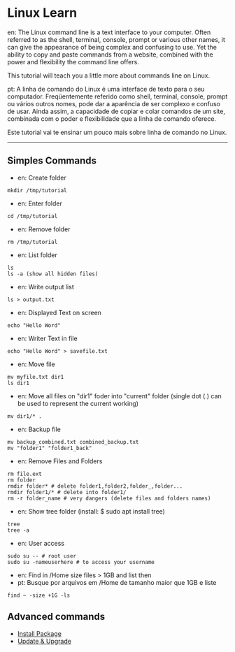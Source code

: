 # Linux Learn

en: The Linux command line is a text interface to your computer. Often referred to as the shell, terminal, console, prompt or various other names, it can give the appearance of being complex and confusing to use. Yet the ability to copy and paste commands from a website, combined with the power and flexibility the command line offers.

This tutorial will teach you a little more about commands line on Linux.

pt: A linha de comando do Linux é uma interface de texto para o seu computador. Freqüentemente referido como shell, terminal, console, prompt ou vários outros nomes, pode dar a aparência de ser complexo e confuso de usar. Ainda assim, a capacidade de copiar e colar comandos de um site, combinada com o poder e flexibilidade que a linha de comando oferece.

Este tutorial vai te ensinar um pouco mais sobre linha de comando no Linux.

---

## Simples Commands

* en: Create folder
```
mkdir /tmp/tutorial
```
* en: Enter folder
```
cd /tmp/tutorial
```
* en: Remove folder
```
rm /tmp/tutorial
```
* en: List folder
```
ls
ls -a (show all hidden files)
```
* en: Write output list
```
ls > output.txt
```
* en: Displayed Text on screen
```
echo "Hello Word"
```
* en: Writer Text in file
```
echo "Hello Word" > savefile.txt
```
* en: Move file
```
mv myfile.txt dir1
ls dir1
```
* en: Move all files on "dir1" foder into "current" folder (single dot (.) can be used to represent the current working)
```
mv dir1/* .
```
* en: Backup file
```
mv backup_combined.txt combined_backup.txt
mv "folder1" "folder1_back"
```
* en: Remove Files and Folders
```
rm file.ext
rm folder
rmdir folder* # delete folder1,folder2,folder_,folder... 
rmdir folder1/* # delete into folder1/
rm -r folder_name # very dangers (delete files and folders names)
```
* en: Show tree folder (install: $ sudo apt install tree)
```
tree
tree -a
```
* en: User access
```
sudo su -- # root user
sudo su -nameuserhere # to access your username
```
* en: Find in /Home size files > 1GB and list then
* pt: Busque por arquivos em /Home de tamanho maior que 1GB e liste
```
find ~ -size +1G -ls
```

## Advanced commands

* [Install Package](install-package.md)
* [Update & Upgrade](update-and-upgrade.md)

